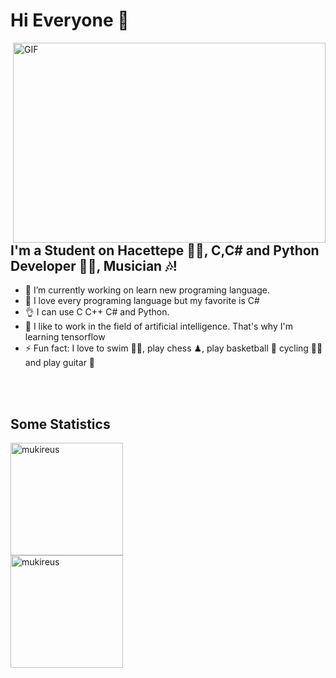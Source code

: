 # Hi Everyone 👋

<img align="right" alt="GIF" src="https://github.com/abhisheknaiidu/abhisheknaiidu/blob/master/code.gif?raw=true" width="500" height="320" />

## I'm a Student on Hacettepe 👨‍🎓, C,C# and Python Developer 👨‍💻, Musician 🎶!
- 🔭 I’m currently working on learn new programing language.
- 👯 I love every programing language but my favorite is C#
- 👌 I can use C C++ C# and Python. 
- 🧠 I like to work in the field of artificial intelligence. That's why I'm learning tensorflow
- ⚡ Fun fact: I love to swim 🏊‍♀️, play chess ♟, play basketball 🏀 cycling 🚴‍♀️ and play guitar 🎸

<br />
<br />

## Some Statistics

<img height="180em" align="center" src="https://github-readme-stats.vercel.app/api?username=Chyp3r&show_icons=true&locale=en&theme=algolia&include_all_commits=true&count_private=true" alt="mukireus"/> 
<br />
<img height="180em" align="center" src="https://github-readme-stats.vercel.app/api/top-langs?username=Chyp3r&show_icons=true&locale=en&layout=compact&langs_count=8&theme=algolia" alt="mukireus"/>

<br />


